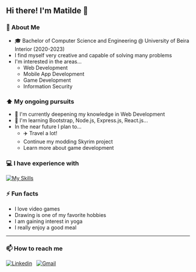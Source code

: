 ## Hi there! I'm Matilde 👋

### 📖 About Me
* 🎓 Bachelor of Computer Science and Engineering @ University of Beira Interior (2020-2023)
* I find myself very creative and capable of solving many problems
* I'm interested in the areas...
  - Web Development
  - Mobile App Development
  - Game Development
  - Information Security

### ⬆ My ongoing pursuits
* 🔭 I'm currently deepening my knowledge in Web Development
* 🌱 I'm learning Bootstrap, Node.js, Express.js, React.js...
* In the near future I plan to...
  - ✈️ Travel a lot!
  - Continue my modding Skyrim project
  - Learn more about game development

### 💻 I have experience with
[![My Skills](https://skillicons.dev/icons?i=html,css,bootstrap,javascript,flutter,java,cs,mysql,php,py,spring,git,ocaml)](https://skillicons.dev)

### ⚡ Fun facts
* I love video games
* Drawing is one of my favorite hobbies
* I am gaining interest in yoga
* I really enjoy a good meal 

------------------------------------------------------------------------------------------------------------------------------------------------------------------
### 📫 How to reach me
[![Linkedin](https://img.shields.io/badge/LinkedIn-0077B5?style=for-the-badge&logo=linkedin&logoColor=white)](https://www.linkedin.com/in/matilde-rosa-036441269/)
&nbsp;
[![Gmail](https://img.shields.io/badge/Gmail-D14836?style=for-the-badge&logo=gmail&logoColor=white)](mailto:matilderosa216@gmail.com)
<!--
**khajiits/khajiits** is a ✨ _special_ ✨ repository because its `README.md` (this file) appears on your GitHub profile.

Here are some ideas to get you started:

- 🔭 I’m currently working on ...
- 🌱 I’m currently learning ...
- 👯 I’m looking to collaborate on ...
- 🤔 I’m looking for help with ...
- 💬 Ask me about ...
- 📫 How to reach me: ...
- 😄 Pronouns: ...
- ⚡ Fun fact: ...
-->
